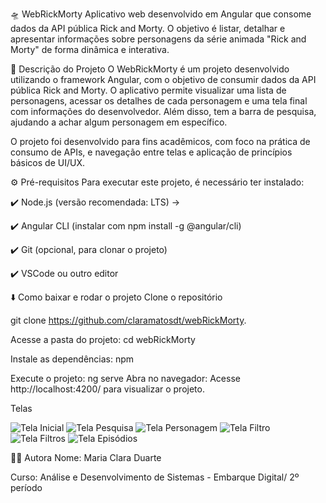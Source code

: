 🛸 WebRickMorty
Aplicativo web desenvolvido em Angular que consome dados da API pública Rick and Morty. O objetivo é listar, detalhar e apresentar informações sobre personagens da série animada "Rick and Morty" de forma dinâmica e interativa.

🧠 Descrição do Projeto
O WebRickMorty é um projeto desenvolvido utilizando o framework Angular, com o objetivo de consumir dados da API pública Rick and Morty. O aplicativo permite visualizar uma lista de personagens, acessar os detalhes de cada personagem e uma tela final com informações do desenvolvedor. Além disso, tem a barra de pesquisa, ajudando a achar algum personagem em específico.

O projeto foi desenvolvido para fins acadêmicos, com foco na prática de consumo de APIs, e navegação entre telas e aplicação de princípios básicos de UI/UX.

⚙️ Pré-requisitos
Para executar este projeto, é necessário ter instalado:

✔️ Node.js (versão recomendada: LTS) →

✔️ Angular CLI (instalar com npm install -g @angular/cli)

✔️ Git (opcional, para clonar o projeto) 

✔️ VSCode ou outro editor

⬇️ Como baixar e rodar o projeto
Clone o repositório

git clone https://github.com/claramatosdt/webRickMorty.

Acesse a pasta do projeto:
cd webRickMorty

Instale as dependências:
npm 

Execute o projeto:
ng serve
Abra no navegador:
Acesse   http://localhost:4200/  para visualizar o projeto.


Telas

![Tela Inicial](./tela-inicial.png)
![Tela Pesquisa](./tela-pesquisa.png)
![Tela Personagem](./card-info.png)
![Tela Filtro](./filtro.png)
![Tela Filtros](./filtro-persoagens.png)
![Tela Episódios](./tela-episodios.png)

👩‍💻 Autora
Nome: Maria Clara Duarte

Curso: Análise e Desenvolvimento de Sistemas - Embarque Digital/ 2º período



